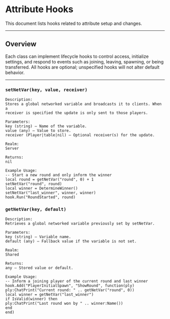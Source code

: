 # Attribute Hooks

This document lists hooks related to attribute setup and changes.

---

## Overview

Each class can implement lifecycle hooks to control access, initialize settings, and respond to events such as joining, leaving, spawning, or being transferred. All hooks are optional; unspecified hooks will not alter default behavior.

---

### `setNetVar(key, value, receiver)`

    
    Description:
    Stores a global networked variable and broadcasts it to clients. When a
    receiver is specified the update is only sent to those players.
    
    Parameters:
    key (string) – Name of the variable.
    value (any) – Value to store.
    receiver (Player|table|nil) – Optional receiver(s) for the update.
    
    Realm:
    Server
    
    Returns:
    nil
    
    Example Usage:
    -- Start a new round and only inform the winner
    local round = getNetVar("round", 0) + 1
    setNetVar("round", round)
    local winner = DetermineWinner()
    setNetVar("last_winner", winner, winner)
    hook.Run("RoundStarted", round)

### `getNetVar(key, default)`

    
    Description:
    Retrieves a global networked variable previously set by setNetVar.
    
    Parameters:
    key (string) – Variable name.
    default (any) – Fallback value if the variable is not set.
    
    Realm:
    Shared
    
    Returns:
    any – Stored value or default.
    
    Example Usage:
    -- Inform a joining player of the current round and last winner
    hook.Add("PlayerInitialSpawn", "ShowRound", function(ply)
    ply:ChatPrint("Current round: " .. getNetVar("round", 0))
    local winner = getNetVar("last_winner")
    if IsValid(winner) then
    ply:ChatPrint("Last round won by " .. winner:Name())
    end
    end)
